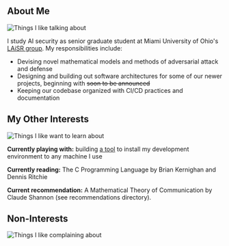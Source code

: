 ## About Me
![Things I like talking about](https://skillicons.dev/icons?i=py,pytorch,arch,neovim,bash,git)

I study AI security as senior graduate student at Miami University of Ohio's [LAiSR group](https://github.com/LAiSR-SK). My responsibilities include:
- Devising novel mathematical models and methods of adversarial attack and defense
- Designing and building out software architectures for some of our newer projects, beginning with ~~soon to be announced~~
- Keeping our codebase organized with CI/CD practices and documentation

## My Other Interests
![Things I like want to learn about](https://skillicons.dev/icons?i=docker,go,c,haskell,zig,nix)

**Currently playing with:** building [a tool](https://github.com/Ezuharad/.dotfiles) to install my development environment to any machine I use

**Currently reading:** The C Programming Language by Brian Kernighan and Dennis Ritchie

**Current recommendation:** A Mathematical Theory of Communication by Claude Shannon (see recommendations directory).

## Non-Interests
![Things I like complaining about](https://skillicons.dev/icons?i=js,matlab,windows,azure,aws,googlecloud)
